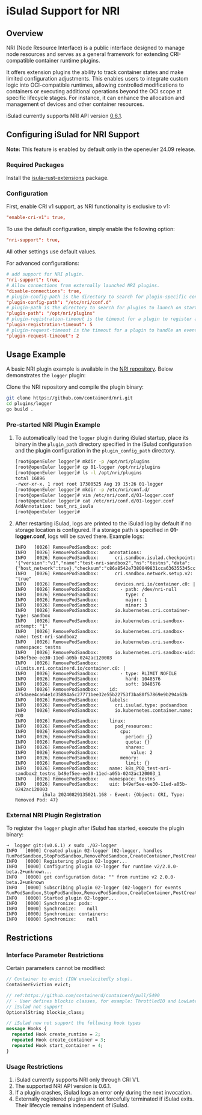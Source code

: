 # iSulad Support for NRI

## Overview

NRI (Node Resource Interface) is a public interface designed to manage node resources and serves as a general framework for extending CRI-compatible container runtime plugins.

It offers extension plugins the ability to track container states and make limited configuration adjustments. This enables users to integrate custom logic into OCI-compatible runtimes, allowing controlled modifications to containers or executing additional operations beyond the OCI scope at specific lifecycle stages. For instance, it can enhance the allocation and management of devices and other container resources.

iSulad currently supports NRI API version [0.6.1](https://github.com/containerd/nri/blob/v0.6.1/pkg/api/api.proto).

## Configuring iSulad for NRI Support

**Note:** This feature is enabled by default only in the openeuler 24.09 release.

### Required Packages

Install the [isula-rust-extensions](https://gitee.com/src-openeuler/isula-rust-extensions) package.

### Configuration

First, enable CRI v1 support, as NRI functionality is exclusive to v1:

```conf
"enable-cri-v1": true,
```

To use the default configuration, simply enable the following option:

```conf
"nri-support": true,
```

All other settings use default values.

For advanced configurations:

```conf
# add support for NRI plugin.
"nri-support": true,
# Allow connections from externally launched NRI plugins.
"disable-connections": true,
# plugin-config-path is the directory to search for plugin-specific configuration.
"plugin-config-path": "/etc/nri/conf.d"
# plugin-path is the directory to search for plugins to launch on startup.
"plugin-path": "/opt/nri/plugins"
# plugin-registration-timeout is the timeout for a plugin to register after connection.
"plugin-registration-timeout": 5
# plugin-request-timeout is the timeout for a plugin to handle an event/request.
"plugin-request-timeout": 2
```

## Usage Example

A basic NRI plugin example is available in the [NRI repository](https://github.com/containerd/nri/tree/main/plugins). Below demonstrates the `logger` plugin:

Clone the NRI repository and compile the plugin binary:

```sh
git clone https://github.com/containerd/nri.git
cd plugins/logger
go build .
```

### Pre-started NRI Plugin Example

1. To automatically load the `logger` plugin during iSulad startup, place its binary in the `plugin_path` directory specified in the iSulad configuration and the plugin configuration in the `plugin_config_path` directory.

    ```sh
    [root@openEuler logger]# mkdir -p /opt/nri/plugins
    [root@openEuler logger]# cp 01-logger /opt/nri/plugins
    [root@openEuler logger]# ls -l /opt/nri/plugins
    total 16896
    -rwxr-xr-x. 1 root root 17300525 Aug 19 15:26 01-logger
    [root@openEuler logger]# mkdir -p /etc/nri/conf.d/
    [root@openEuler logger]# vim /etc/nri/conf.d/01-logger.conf
    [root@openEuler logger]# cat /etc/nri/conf.d/01-logger.conf
    AddAnnotation: test_nri_isula
    [root@openEuler logger]#
    ```

2. After restarting iSulad, logs are printed to the iSulad log by default if no storage location is configured. If a storage path is specified in **01-logger.conf**, logs will be saved there. Example logs:

    ```log
    INFO   [0026] RemovePodSandbox: pod:                       
    INFO   [0026] RemovePodSandbox:    annotations:            
    INFO   [0026] RemovePodSandbox:      cri.sandbox.isulad.checkpoint: '{"version":"v1","name":"test-nri-sandbox2","ns":"testns","data":{"host_network":true},"checksum":"c86a8542e7380049831cca636355345cc5921beebc41cd93e80467491c27a8d9"}' 
    INFO   [0026] RemovePodSandbox:      cri.sandbox.network.setup.v2: "true" 
    INFO   [0026] RemovePodSandbox:      devices.nri.io/container.c0: | 
    INFO   [0026] RemovePodSandbox:        - path: /dev/nri-null 
    INFO   [0026] RemovePodSandbox:          type: c           
    INFO   [0026] RemovePodSandbox:          major: 1          
    INFO   [0026] RemovePodSandbox:          minor: 3          
    INFO   [0026] RemovePodSandbox:      io.kubernetes.cri.container-type: sandbox 
    INFO   [0026] RemovePodSandbox:      io.kubernetes.cri.sandbox-attempt: "1" 
    INFO   [0026] RemovePodSandbox:      io.kubernetes.cri.sandbox-name: test-nri-sandbox2 
    INFO   [0026] RemovePodSandbox:      io.kubernetes.cri.sandbox-namespace: testns 
    INFO   [0026] RemovePodSandbox:      io.kubernetes.cri.sandbox-uid: b49ef5ee-ee30-11ed-a05b-0242ac120003 
    INFO   [0026] RemovePodSandbox:      ulimits.nri.containerd.io/container.c0: | 
    INFO   [0026] RemovePodSandbox:        - type: RLIMIT_NOFILE 
    INFO   [0026] RemovePodSandbox:          hard: 1048576     
    INFO   [0026] RemovePodSandbox:          soft: 1048576     
    INFO   [0026] RemovePodSandbox:    id: 475daee4ca64e1d35894a5c27771bee32e55b22753f3ba80f57869e9b294a62b 
    INFO   [0026] RemovePodSandbox:    labels:                 
    INFO   [0026] RemovePodSandbox:      cri.isulad.type: podsandbox 
    INFO   [0026] RemovePodSandbox:      io.kubernetes.container.name: POD 
    INFO   [0026] RemovePodSandbox:    linux:                  
    INFO   [0026] RemovePodSandbox:      pod_resources:        
    INFO   [0026] RemovePodSandbox:        cpu:                
    INFO   [0026] RemovePodSandbox:          period: {}        
    INFO   [0026] RemovePodSandbox:          quota: {}         
    INFO   [0026] RemovePodSandbox:          shares:           
    INFO   [0026] RemovePodSandbox:            value: 2        
    INFO   [0026] RemovePodSandbox:        memory:             
    INFO   [0026] RemovePodSandbox:          limit: {}         
    INFO   [0026] RemovePodSandbox:    name: k8s_POD_test-nri-sandbox2_testns_b49ef5ee-ee30-11ed-a05b-0242ac120003_1 
    INFO   [0026] RemovePodSandbox:    namespace: testns       
    INFO   [0026] RemovePodSandbox:    uid: b49ef5ee-ee30-11ed-a05b-0242ac120003 
              iSula 20240829135021.168 - Event: {Object: CRI, Type: Removed Pod: 47}
    ```

### External NRI Plugin Registration

To register the `logger` plugin after iSulad has started, execute the plugin binary:

```log
➜  logger git:(v0.6.1) ✗ sudo ./02-logger
INFO   [0000] Created plugin 02-logger (02-logger, handles RunPodSandbox,StopPodSandbox,RemovePodSandbox,CreateContainer,PostCreateContainer,StartContainer,PostStartContainer,UpdateContainer,PostUpdateContainer,StopContainer,RemoveContainer) 
INFO   [0000] Registering plugin 02-logger...              
INFO   [0000] Configuring plugin 02-logger for runtime v2/2.0.0-beta.2+unknown... 
INFO   [0000] got configuration data: "" from runtime v2 2.0.0-beta.2+unknown 
INFO   [0000] Subscribing plugin 02-logger (02-logger) for events RunPodSandbox,StopPodSandbox,RemovePodSandbox,CreateContainer,PostCreateContainer,StartContainer,PostStartContainer,UpdateContainer,PostUpdateContainer,StopContainer,RemoveContainer 
INFO   [0000] Started plugin 02-logger...                  
INFO   [0000] Synchronize: pods:                           
INFO   [0000] Synchronize:    null                         
INFO   [0000] Synchronize: containers:                     
INFO   [0000] Synchronize:    null 
```

## Restrictions

### Interface Parameter Restrictions

Certain parameters cannot be modified:

```proto
// Container to evict (IOW unsolicitedly stop).
ContainerEviction evict;

// ref:https://github.com/containerd/containerd/pull/5490
// - User defines blockio classes, for example: ThrottledIO and LowLatency. Class names are not restricted, and the number of classes is not limited.
// iSulad not support
OptionalString blockio_class;

// iSulad now not support the following hook types
message Hooks {
  repeated Hook create_runtime = 2;
  repeated Hook create_container = 3;
  repeated Hook start_container = 4;
}
```

### Usage Restrictions

1. iSulad currently supports NRI only through CRI V1.
2. The supported NRI API version is 0.6.1.
3. If a plugin crashes, iSulad logs an error only during the next invocation.
4. Externally registered plugins are not forcefully terminated if iSulad exits. Their lifecycle remains independent of iSulad.
